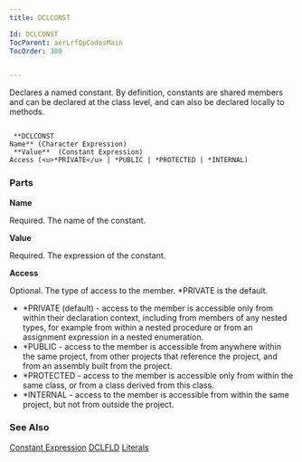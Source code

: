 ```yaml
---
title: DCLCONST

Id: DCLCONST
TocParent: aerLrfOpCodesMain
TocOrder: 380


---
```


Declares a named constant. By definition, constants are shared members and can be declared at the class level, and can also be declared locally to methods. 

```

 **DCLCONST
Name** (Character Expression)
 **Value**  (Constant Expression)
Access (<u>*PRIVATE</u> | *PUBLIC | *PROTECTED | *INTERNAL)
```

### Parts

**Name** 

Required. The name of the constant.


**Value** 

Required. The expression of the constant.


**Access** 

Optional. The type of access to the member. *PRIVATE is the default.

- *PRIVATE (default) - access to the member is accessible only from within their declaration context, including from members of any nested types, for example from within a nested procedure or from an assignment expression in a nested enumeration.
- *PUBLIC - access to the member is accessible from anywhere within the same project, from other projects that reference the project, and from an assembly built from the project.
- *PROTECTED - access to the member is accessible only from within the same class, or from a class derived from this class.
- *INTERNAL - access to the member is accessible from within the same project, but not from outside the project.


### See Also
[Constant Expression](Constant_Expression.html)
[DCLFLD](DCLFLD.html)
[Literals](aerLrfLiteralsMain.html) 
